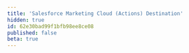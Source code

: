 ```yaml
---
title: 'Salesforce Marketing Cloud (Actions) Destination'
hidden: true
id: 62e30bad99f1bfb98ee8ce08
published: false
beta: true
---
```

